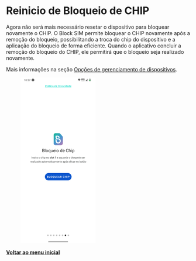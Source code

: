# Reinicio de Bloqueio de CHIP

Agora não será mais necessário resetar o dispositivo para bloquear novamente o CHIP. O Block SIM permite bloquear o CHIP novamente após a remoção do bloqueio, possibilitando a troca do chip do dispositivo e a aplicação do bloqueio de forma eficiente. Quando o aplicativo concluir a remoção do bloqueio do CHIP, ele permitirá que o bloqueio seja realizado novamente.

Mais informações na seção [Opções de gerenciamento de dispositivos](../../portal/dispositivos/lista-de-dispositivos/opcoes-de-gerenciamento-de-dispositivos.md).

<figure><img src="../../../.gitbook/assets/image (431).png" alt="" width="204"><figcaption></figcaption></figure>

[**Voltar ao menu inicial**](./)
